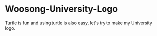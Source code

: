 # Woosong-University-Logo
Turtle is fun and using turtle is also easy, let's try to make my University logo.
